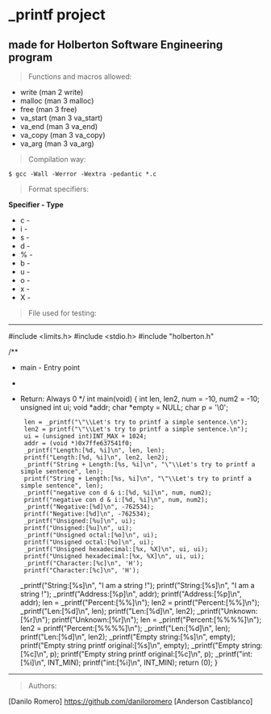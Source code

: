 # _printf project
## made for Holberton Software Engineering program

> Functions and macros allowed:

* write (man 2 write)
* malloc (man 3 malloc)
* free (man 3 free)
* va_start (man 3 va_start)
* va_end (man 3 va_end)
* va_copy (man 3 va_copy)
* va_arg (man 3 va_arg)

> Compilation way:

```
$ gcc -Wall -Werror -Wextra -pedantic *.c
```

> Format specifiers:

**Specifier - Type**

* c	    -
* i	    -
* s	    -
* d	    -
* %	    -
* b	    -
* u	    -
* o	    -
* x	    -
* X	    -

> File used for testing:
---

#include <limits.h>
#include <stdio.h>
#include "holberton.h"

/**
 * main - Entry point
 *
 * Return: Always 0
 */
int main(void)
{
        int len, len2, num = -10, num2 = -10;
        unsigned int ui;
        void *addr;
        char *empty = NULL;
        char p = '\0';

        len = _printf("\"\\Let's try to printf a simple sentence.\n");
        len2 = printf("\"\\Let's try to printf a simple sentence.\n");
        ui = (unsigned int)INT_MAX + 1024;
        addr = (void *)0x7ffe637541f0;
        _printf("Length:[%d, %i]\n", len, len);
        printf("Length:[%d, %i]\n", len2, len2);
        _printf("String + Length:[%s, %i]\n", "\"\\Let's try to printf a simple sentence", len);
        printf("String + Length:[%s, %i]\n", "\"\\Let's try to printf a simple sentence", len);
        _printf("negative con d & i:[%d, %i]\n", num, num2);
        printf("negative con d & i:[%d, %i]\n", num, num2);
        _printf("Negative:[%d]\n", -762534);
        printf("Negative:[%d]\n", -762534);
        _printf("Unsigned:[%u]\n", ui);
        printf("Unsigned:[%u]\n", ui);
        _printf("Unsigned octal:[%o]\n", ui);
        printf("Unsigned octal:[%o]\n", ui);
        _printf("Unsigned hexadecimal:[%x, %X]\n", ui, ui);
        printf("Unsigned hexadecimal:[%x, %X]\n", ui, ui);
        _printf("Character:[%c]\n", 'H');
        printf("Character:[%c]\n", 'H');
	_printf("String:[%s]\n", "I am a string !");
        printf("String:[%s]\n", "I am a string !");
        _printf("Address:[%p]\n", addr);
        printf("Address:[%p]\n", addr);
        len = _printf("Percent:[%%]\n");
        len2 = printf("Percent:[%%]\n");
        _printf("Len:[%d]\n", len);
        printf("Len:[%d]\n", len2);
        _printf("Unknown:[%r]\n");
        printf("Unknown:[%r]\n");
        len = _printf("Percent:[%%%%]\n");
        len2 = printf("Percent:[%%%%]\n");
        _printf("Len:[%d]\n", len);
        printf("Len:[%d]\n", len2);
        _printf("Empty string:[%s]\n", empty);
        printf("Empty string printf original:[%s]\n", empty);
        _printf("Empty string:[%c]\n", p);
        printf("Empty string printf original:[%c]\n", p);
        _printf("int:[%i]\n", INT_MIN);
        printf("int:[%i]\n", INT_MIN);
        return (0);
}


---

> Authors:

[Danilo Romero] https://github.com/daniloromero
[Anderson Castiblanco] 